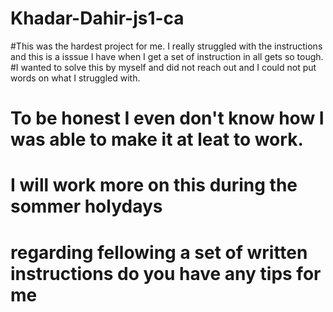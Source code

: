 # Khadar-Dahir-js1-ca
#This was the hardest project for me. I really struggled with the instructions and this is a isssue I have when I get a set of instruction in all gets so tough.
#I wanted to solve this by myself and did not reach out and I could not put words on what I struggled with. 
# To be honest I even don't know how I was able to make it at leat to work. 
# I will work more on this during the sommer holydays
# regarding fellowing a set of written instructions do you have any tips for me
